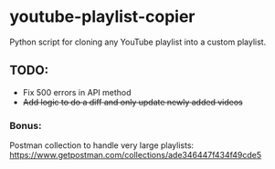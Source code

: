 # youtube-playlist-copier
Python script for cloning any YouTube playlist into a custom playlist.

## TODO:
- Fix 500 errors in API method
- ~~Add logic to do a diff and only update newly added videos~~

### Bonus:
Postman collection to handle very large playlists:
https://www.getpostman.com/collections/ade346447f434f49cde5
